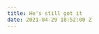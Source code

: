 ```yaml
---
title: He's still got it
date: 2021-04-29 18:52:00 Z
---
```


[](https://www.youtube.com/watch?v=O6ZO2wnDzro)